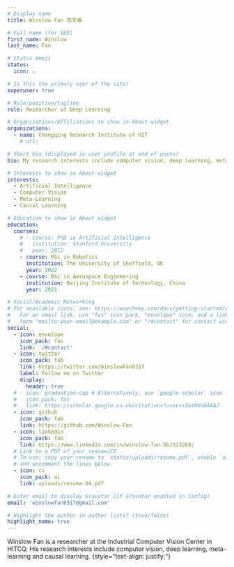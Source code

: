 ```yaml
---
# Display name
title: Winslow Fan 范文睿

# Full name (for SEO)
first_name: Winslow
last_name: Fan

# Status emoji
status:
  icon: ☕️

# Is this the primary user of the site?
superuser: true

# Role/position/tagline
role: Researcher of Deep Learning

# Organizations/Affiliations to show in About widget
organizations:
  - name: Chongqing Research Institute of HIT
    # url: 

# Short bio (displayed in user profile at end of posts)
bio: My research interests include computer vision, deep learning, meta-learning and causal learning in general.

# Interests to show in About widget
interests:
  - Artificial Intelligence
  - Computer Vision
  - Meta-Learning
  - Causal Learning

# Education to show in About widget
education:
  courses:
    # - course: PhD in Artificial Intelligence
    #   institution: Stanford University
    #   year: 2012
    - course: MSc in Robotics
      institution: The University of Sheffield, UK
      year: 2022
    - course: BSc in Aerospace Engineering
      institution: Beijing Institute of Technology, China
      year: 2021

# Social/Academic Networking
# For available icons, see: https://wowchemy.com/docs/getting-started/page-builder/#icons
#   For an email link, use "fas" icon pack, "envelope" icon, and a link in the
#   form "mailto:your-email@example.com" or "/#contact" for contact widget.
social:
  - icon: envelope
    icon_pack: fas
    link: '/#contact'
  - icon: twitter
    icon_pack: fab
    link: https://twitter.com/WinslowFan0317
    label: Follow me on Twitter
    display:
      header: true
  # - icon: graduation-cap # Alternatively, use `google-scholar` icon from `ai` icon pack
  #   icon_pack: fas
  #   link: https://scholar.google.co.uk/citations?user=sIwtMXoAAAAJ
  - icon: github
    icon_pack: fab
    link: https://github.com/Winslow-Fan
  - icon: linkedin
    icon_pack: fab
    link: https://www.linkedin.com/in/winslow-fan-5b1523268/
  # Link to a PDF of your resume/CV.
  # To use: copy your resume to `static/uploads/resume.pdf`, enable `ai` icons in `params.yaml`,
  # and uncomment the lines below.
  - icon: cv
    icon_pack: ai
    link: uploads/resume-04.pdf

# Enter email to display Gravatar (if Gravatar enabled in Config)
email: 'winslowfan0317@gmail.com'

# Highlight the author in author lists? (true/false)
highlight_name: true
---
```


Winslow Fan is a researcher at the Industrial Computer Vision Center in HITCQ. His research interests include 
computer vision, deep learning, meta-learning and causal learning. 
{style="text-align: justify;"}
